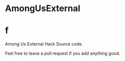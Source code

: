 # AmongUsExternal
# f
Among Us External Hack Source code.

Feel free to leave a pull request if you
add anything good.

